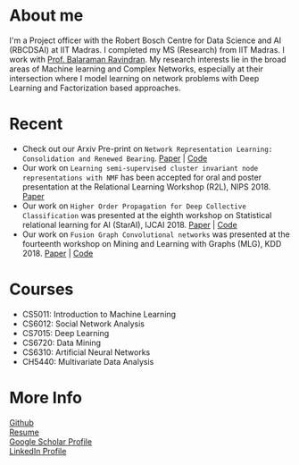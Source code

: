 # About me
I'm a Project officer with the Robert Bosch Centre for Data Science and AI (RBCDSAI) at IIT Madras. I completed my MS (Research) from IIT Madras. I work with <a href="http://www.cse.iitm.ac.in/~ravi/"> Prof. Balaraman Ravindran</a>. 
My research interests lie in the broad areas of Machine learning and Complex Networks, especially at their intersection where I model learning on network problems with Deep Learning and Factorization based approaches.  
 
# Recent
- Check out our Arxiv Pre-print on `Network Representation Learning: Consolidation and Renewed Bearing`. <a href="https://arxiv.org/pdf/1905.00987.pdf">Paper</a> | <a href="https://github.com/PriyeshV/NRL_Benchmark">Code</a>
- Our work on `Learning semi-supervised cluster invariant node representations with NMF`
has been accepted for oral and poster presentation at the 
Relational Learning Workshop (R2L), NIPS 2018.
<a href="https://priyeshv.github.io/R2L_SSNMF.pdf">Paper</a> <br>
- Our work on `Higher Order Propagation for Deep Collective Classification` 
was presented at the eighth workshop on Statistical relational learning for AI (StarAI), IJCAI 2018.
 <a href="https://arxiv.org/abs/1805.12421">Paper</a> | 
 <a href="https://github.com/PriyeshV/HOPF">Code</a>
- Our work on `Fusion Graph Convolutional networks` was presented at the 
fourteenth workshop on Mining and Learning with Graphs (MLG), KDD 2018.
 <a href="https://arxiv.org/abs/1805.12528">Paper</a> | 
  <a href="https://github.com/PriyeshV/HOPF">Code</a>
 
 
# Courses
- CS5011: Introduction to Machine Learning
- CS6012: Social Network Analysis
- CS7015: Deep Learning
- CS6720: Data Mining 
- CS6310: Artificial Neural Networks
- CH5440: Multivariate Data Analysis

# More Info
<a href="https://github.com/priyeshv">Github</a> <br>
<a href="https://priyeshv.github.io/Full_CV.pdf">Resume</a> <br>
<a href="https://goo.gl/9jWcbb">Google Scholar Profile</a> <br>
<a href="https://goo.gl/7oApkS">LinkedIn Profile</a>

